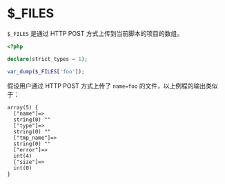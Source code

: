# $_FILES

`$_FILES` 是通过 HTTP POST 方式上传到当前脚本的项目的数组。

```php
<?php

declare(strict_types = 1);

var_dump($_FILES['foo']);

```

假设用户通过 HTTP POST 方式上传了 `name=foo` 的文件，以上例程的输出类似于：

```
array(5) {
  ["name"]=>
  string(0) ""
  ["type"]=>
  string(0) ""
  ["tmp_name"]=>
  string(0) ""
  ["error"]=>
  int(4)
  ["size"]=>
  int(0)
}
```

